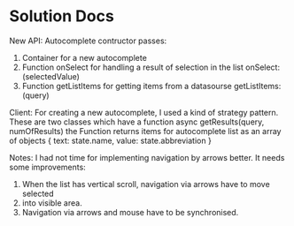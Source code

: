 # Solution Docs

New API:
Autocomplete contructor passes:
1. Container for a new autocomplete 
2. Function onSelect for handling a result of selection in the list
   onSelect: (selectedValue) 
3. Function getListItems for getting items from a datasourse
   getListItems: (query)

Client:
For creating a new autocomplete, I used a kind of strategy pattern. These are two classes which have a function 
async getResults(query, numOfResults)
the Function returns items for autocomplete list as an array of objects 
{
    text: state.name,
    value: state.abbreviation
}

Notes:
I had not time for implementing navigation by arrows better.
It needs some improvements:
1. When the list has vertical scroll, navigation via arrows have to move selected <li> into visible area.
2. Navigation via arrows and mouse have to be synchronised.
